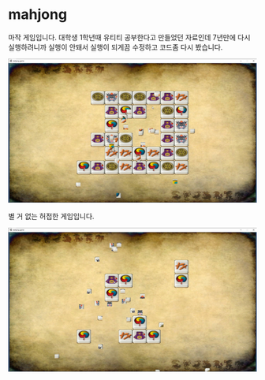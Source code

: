 # mahjong
마작 게임입니다. 대학생 1학년때 유티티 공부한다고 만들었던 자료인데 7년만에 다시 실행하려니까 실행이 안돼서 실행이 되게끔 수정하고 코드좀 다시 봤습니다.

<p align="center">
  <img src="image/1.png">
</p>

별 거 없는 허접한 게임입니다.

<p align="center">
  <img src="image/2.png">
</p>
